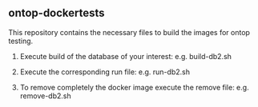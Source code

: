 ## ontop-dockertests

This repository contains the necessary files to build the images for ontop testing. 

1. Execute build of the database of your interest:
  e.g. build-db2.sh

2. Execute the corresponding run file:
  e.g. run-db2.sh

3. To remove completely the docker image execute the remove file:
  e.g. remove-db2.sh
